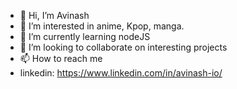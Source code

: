 - 👋 Hi, I’m Avinash
- 👀 I’m interested in anime, Kpop, manga.
- 🌱 I’m currently learning nodeJS
- 💞️ I’m looking to collaborate on interesting projects
- 📫 How to reach me 
-  linkedin: https://www.linkedin.com/in/avinash-io/

<!---
avinash-io/avinash-io is a ✨ special ✨ repository because its `README.md` (this file) appears on your GitHub profile.
You can click the Preview link to take a look at your changes.
--->
